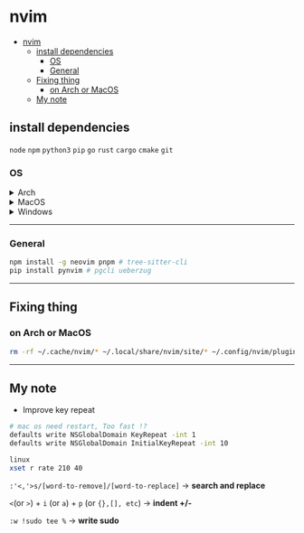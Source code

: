 # nvim

<!--toc:start-->
- [nvim](#nvim)
  - [install dependencies](#install-dependencies)
    - [OS](#os)
    - [General](#general)
  - [Fixing thing](#fixing-thing)
    - [on Arch or MacOS](#on-arch-or-macos)
  - [My note](#my-note)
<!--toc:end-->

## install dependencies

`node` `npm` `python3` `pip` `go` `rust` `cargo` `cmake` `git`

### OS

<details>
<summary>Arch</summary>

via [yay](https://github.com/Jguer/yay)

```bash
yay -S git base-devel go rust perl ruby luarocks pyenv tk bat wget tree ripgrep\
fd jq fzf xclip lazygit tmux zip nnn-nerd advcpmv nsxiv zathura zathura-pdf-mupdf\
dragon-drop glow ttf-jetbrains-mono xsel
```

</details>

<details>
<summary>MacOS</summary>

via [brew](https://brew.sh/)

```bash
brew install bat btop docker fd fzf cmake gcc git jq lazygit nnn ripgrep\
tmux tree tree-sitter wget gdu gnupg unzip glow

brew install ruby go luarocks perl rust dotnet
brew install nvm pyenv pyenv-virtualenv
brew tap homebrew/cask-fonts && brew install --cask font-jetbrains-mono-nerd-font

```

</details>

<details>
<summary>Windows</summary>

via [scoop](https://scoop.sh)

```bash
scoop install git
git config --global credential.helper manager-core
scoop bucket add extras
scoop bucket add main
scoop install nu
scoop install nvm pyenv psed fzf ripgrep fd\
lazygit JetBrainsMono-NF make mingw  sudo winget wget rust go luarocks
```

</details>

---

### General

```bash
npm install -g neovim pnpm # tree-sitter-cli
pip install pynvim # pgcli ueberzug
```

---

## Fixing thing

### on Arch or MacOS

```bash
rm -rf ~/.cache/nvim/* ~/.local/share/nvim/site/* ~/.config/nvim/plugin/packer_compiled.lua

```

---

## My note

- Improve key repeat

```bash
# mac os need restart, Too fast !?
defaults write NSGlobalDomain KeyRepeat -int 1
defaults write NSGlobalDomain InitialKeyRepeat -int 10

linux
xset r rate 210 40
```

`:'<,'>s/[word-to-remove]/[word-to-replace]` -> **search and replace**

`<`(or `>`) + `i` (or `a`) + `p` (or `{},[], etc`) -> **indent +/-**

`:w !sudo tee %` -> **write sudo**
